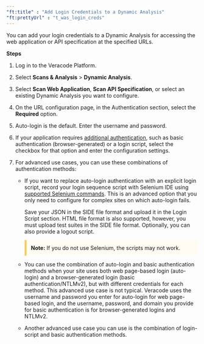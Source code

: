 ```yaml
---
"ft:title" : "Add Login Credentials to a Dynamic Analysis"
"ft:prettyUrl" : "t_was_login_creds"
---
```

You can add your login credentials to a Dynamic Analysis for accessing the web application or API specification at the specified URLs.

<p font-size="13pt"><b>Steps</b></p>

1. Log in to the Veracode Platform.

2. Select **Scans & Analysis** \> **Dynamic Analysis**.

3. Select **Scan Web Application**, **Scan API Specification**, or select an existing Dynamic Analysis you want to configure.
 
4. On the URL configuration page, in the Authentication section, select the **Required** option.

5. Auto-login is the default. Enter the username and password.

6. If your application requires [additional authentication](https://docs.veracode.com/r/c_was_login_settings), such as basic authentication \(browser-generated\) or a login script, select the checkbox for that option and enter the configuration settings.

7. For advanced use cases, you can use these combinations of authentication methods:

    - If you want to replace auto-login authentication with an explicit login script, record your login sequence script with Selenium IDE using [supported Selenium commands](https://docs.veracode.com/r/Selenium_Commands_Supported_in_Dynamic_Analysis). This is an advanced option that you only need to configure for complex sites on which auto-login fails.

        Save your JSON in the SIDE file format and upload it in the Login Script section. HTML file format is also supported, however, you must upload test suites in the SIDE file format. Optionally, you can also provide a logout script.

        <p style="background-color:#FFFCF3; padding: 12px; border-left: 5px solid #F7CD55;"><b>Note:</b> If you do not use Selenium, the scripts may not work.</p>

    - You can use the combination of auto-login and basic authentication methods when your site uses both web page-based login \(auto-login\) and a browser-generated login \(basic authentication/NTLMv2\), but with different credentials for each method. This advanced use case is not typical. Veracode uses the username and password you enter for auto-login for web page-based login, and the username, password, and domain you provide for basic authentication is for browser-generated logins and NTLMv2.
    - Another advanced use case you can use is the combination of login-script and basic authentication methods.